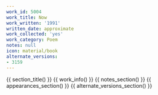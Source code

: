 ```yaml
---
work_id: 5004
work_title: Now
work_written: '1991'
written_date: approximate
work_collected: 'yes'
work_category: Poem
notes: null
icon: material/book
alternate_versions:
- 3159
---
```


{{ section_title() }}
{{ work_info() }}
{{ notes_section() }}
{{ appearances_section() }}
{{ alternate_versions_section() }}